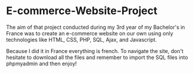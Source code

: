 # E-commerce-Website-Project

The aim of that project conducted during my 3rd year of my Bachelor's in France was to create an e-commerce website on our own using only technologies like HTML, CSS, PHP, SQL, Ajax, and Javascript.

Because I did it in France everything is french. To navigate the site, don't hesitate to download all the files and remember to import the SQL files into phpmyadmin and then enjoy!
